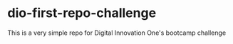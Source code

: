 # dio-first-repo-challenge
This is a very simple repo for Digital Innovation One's bootcamp challenge
